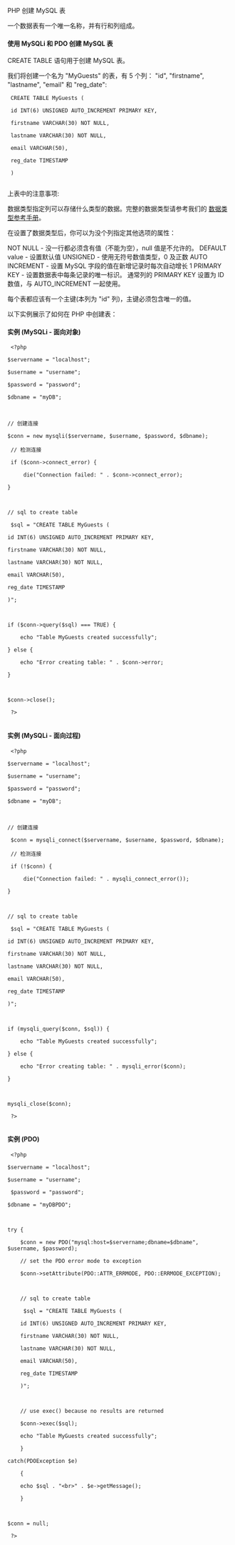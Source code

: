  PHP 创建 MySQL 表
 
一个数据表有一个唯一名称，并有行和列组成。

 

#### 使用 MySQLi 和 PDO 创建 MySQL 表

  CREATE TABLE 语句用于创建 MySQL 表。

 我们将创建一个名为 "MyGuests" 的表，有 5 个列： "id", "firstname", "lastname", "email" 和 "reg_date":

  
```
 CREATE TABLE MyGuests (

 id INT(6) UNSIGNED AUTO_INCREMENT PRIMARY KEY,

 firstname VARCHAR(30) NOT NULL,

 lastname VARCHAR(30) NOT NULL,

 email VARCHAR(50),

 reg_date TIMESTAMP

 ) 


```
 

 上表中的注意事项:

 数据类型指定列可以存储什么类型的数据。完整的数据类型请参考我们的 [数据类型参考手册](http://www.w3cschool.cc/sql/sql-datatypes.html)。

 在设置了数据类型后，你可以为没个列指定其他选项的属性：

 
NOT NULL - 没一行都必须含有值（不能为空），null 值是不允许的。
 DEFAULT value - 设置默认值
 UNSIGNED - 使用无符号数值类型，0 及正数 
 AUTO INCREMENT - 设置 MySQL 字段的值在新增记录时每次自动增长 1
 PRIMARY KEY - 设置数据表中每条记录的唯一标识。 通常列的 PRIMARY KEY 设置为 ID 数值，与 AUTO_INCREMENT 一起使用。
 
每个表都应该有一个主键(本列为 "id" 列)，主键必须包含唯一的值。

 以下实例展示了如何在 PHP 中创建表：

  
#### 实例 (MySQLi - 面向对象)

 
```
 <?php

$servername = "localhost";

$username = "username";

$password = "password";

$dbname = "myDB";



// 创建连接

$conn = new mysqli($servername, $username, $password, $dbname);

 // 检测连接

 if ($conn->connect_error) {

     die("Connection failed: " . $conn->connect_error);

} 



// sql to create table

 $sql = "CREATE TABLE MyGuests (

id INT(6) UNSIGNED AUTO_INCREMENT PRIMARY KEY, 

firstname VARCHAR(30) NOT NULL,

lastname VARCHAR(30) NOT NULL,

email VARCHAR(50),

reg_date TIMESTAMP

)";



if ($conn->query($sql) === TRUE) {

    echo "Table MyGuests created successfully";

} else {

    echo "Error creating table: " . $conn->error;

}



$conn->close();

 ?> 


```
 




 

 
#### 实例 (MySQLi - 面向过程)

 
```
 <?php

$servername = "localhost";

$username = "username";

$password = "password";

$dbname = "myDB";



// 创建连接

 $conn = mysqli_connect($servername, $username, $password, $dbname);

 // 检测连接

 if (!$conn) {

     die("Connection failed: " . mysqli_connect_error());

}



// sql to create table

 $sql = "CREATE TABLE MyGuests (

id INT(6) UNSIGNED AUTO_INCREMENT PRIMARY KEY, 

firstname VARCHAR(30) NOT NULL,

lastname VARCHAR(30) NOT NULL,

email VARCHAR(50),

reg_date TIMESTAMP

)";



if (mysqli_query($conn, $sql)) {

    echo "Table MyGuests created successfully";

} else {

    echo "Error creating table: " . mysqli_error($conn);

}



mysqli_close($conn);

 ?> 


```
 




 

 
#### 实例 (PDO)

 
```
 <?php

$servername = "localhost";

$username = "username";

 $password = "password";

$dbname = "myDBPDO";



try {

    $conn = new PDO("mysql:host=$servername;dbname=$dbname", $username, $password);

    // set the PDO error mode to exception

    $conn->setAttribute(PDO::ATTR_ERRMODE, PDO::ERRMODE_EXCEPTION);



    // sql to create table

     $sql = "CREATE TABLE MyGuests (

    id INT(6) UNSIGNED AUTO_INCREMENT PRIMARY KEY, 

    firstname VARCHAR(30) NOT NULL,

    lastname VARCHAR(30) NOT NULL,

    email VARCHAR(50),

    reg_date TIMESTAMP

    )";



    // use exec() because no results are returned

    $conn->exec($sql);

    echo "Table MyGuests created successfully";

    }

catch(PDOException $e)

    {

    echo $sql . "<br>" . $e->getMessage();

    }



$conn = null;

 ?> 


```
 




 

